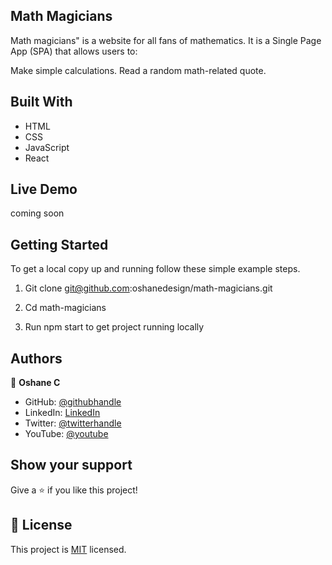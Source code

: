 ## Math Magicians
Math magicians" is a website for all fans of mathematics. It is a Single Page App (SPA) that allows users to:

Make simple calculations.
Read a random math-related quote. 


## Built With

- HTML
- CSS
- JavaScript
- React

## Live Demo

coming soon
 
## Getting Started

To get a local copy up and running follow these simple example steps.

1. Git clone git@github.com:oshanedesign/math-magicians.git

2. Cd math-magicians

3. Run npm start to get project running locally 



## Authors

👤 **Oshane C**

- GitHub: [@githubhandle](https://github.com/oshanedesign) 
- LinkedIn: [LinkedIn](https://www.linkedin.com/in/oshane-design-ab2631237)
- Twitter: [@twitterhandle](https://twitter.com/oshanedesign)
- YouTube: [@youtube](https://www.youtube.com/channelUCKEzfINidt1ob7xTOwIS_cA)


## Show your support

Give a ⭐️ if you like this project!


## 📝 License

This project is [MIT](./MIT.md) licensed.
